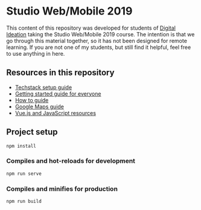 # Studio Web/Mobile 2019
This content of this repository was developed for students of [Digital Ideation](https://www.hslu.ch/en/lucerne-school-of-information-technology/degree-programs/bachelor/digital-ideation/) taking the Studio Web/Mobile 2019 course. The intention is that we go through this material together, so it has not been designed for remote learning. If you are not one of my students, but still find it helpful, feel free to use anything in here. 

## Resources in this repository
* [Techstack setup guide](setup.md)
* [Getting started guide for everyone](getting_started.md)
* [How to guide](howto.md) 
* [Google Maps guide](google_maps.md)
* [Vue.js and JavaScript resources](vue_and_js.md)

## Project setup
```
npm install
```

### Compiles and hot-reloads for development
```
npm run serve
```

### Compiles and minifies for production
```
npm run build
```
